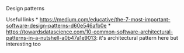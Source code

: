 Design patterns

Useful links
    * https://medium.com/educative/the-7-most-important-software-design-patterns-d60e546afb0e
    * https://towardsdatascience.com/10-common-software-architectural-patterns-in-a-nutshell-a0b47a1e9013: it's architectural pattern here but interesting too
